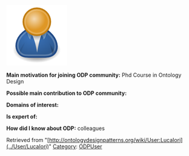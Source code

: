 [![Image:ODPUser.png](../images/a/a6/ODPUser.png)](../Image/ODPUser.png "Image:ODPUser.png")




  





__Main motivation for joining ODP community:__ Phd Course in Ontology Design


__Possible main contribution to ODP community:__


__Domains of interest:__


  



__Is expert of:__


  

__How did I know about ODP:__ colleagues






Retrieved from "[http://ontologydesignpatterns.org/wiki/User:LucaIori](../User/LucaIori)"
 [Category](http://ontologydesignpatterns.org/wiki/Special:Categories "Special:Categories"): [ODPUser](../Category/ODPUser "Category:ODPUser")